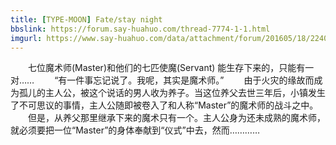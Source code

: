 ```yaml
---
title: [TYPE-MOON] Fate/stay night
bbslink: https://forum.say-huahuo.com/thread-7774-1-1.html
imgurl: https://www.say-huahuo.com/data/attachment/forum/201605/18/224015aqr344lmvdhhqch5.jpg
---
```


　　七位魔术师(Master)和他们的七匹使魔(Servant) 能生存下来的，只能有一对……
　　“有一件事忘记说了。我呢，其实是魔术师。”
　　由于火灾的缘故而成为孤儿的主人公，被这个说话的男人收为养子。当这位养父去世三年后，小镇发生了不可思议的事情，主人公随即被卷入了和人称“Master”的魔术师的战斗之中。
　　但是，从养父那里继承下来的魔术只有一个。主人公身为还未成熟的魔术师，就必须要把一位“Master”的身体奉献到“仪式”中去，然而…………<!--more-->
